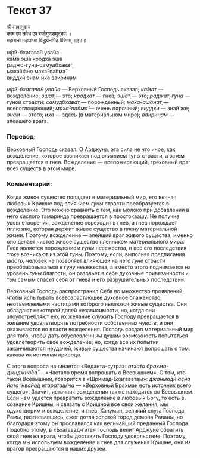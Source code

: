 # Текст 37

श्रीभगवानुवाच  
काम एष क्रोध एष रजोगुणसमुद्भवः ।  
महाशनो महापाप्मा विद्ध्येनमिह वैरिणम् ॥३७॥

ш́рӣ-бхагава̄н ува̄ча  
ка̄ма эша кродха эша  
раджо-гун̣а-самудбхават̣  
маха̄ш́ано маха̄-па̄пма̄  
виддхй энам иха ваирин̣ам

_ш́рӣ-бхагава̄н ува̄ча_ — Верховный Господь сказал; _ка̄мат̣_ — вожделение; _эшат̣_ — это; _кродхат̣_ — гнев; _эшат̣_ — это; _раджат̣-гун̣а_ — гуной страсти; _самудбхават̣_ — порожденный; _маха̄-аш́анат̣_ — всепоглощающий; _маха̄-па̄пма̄_ — очень порочный; _виддхи_ — знай же; _энам_ — этого; _иха_ — здесь (в материальном мире); _ваирин̣ам_ — злейшего врага.

### Перевод:

Верховный Господь сказал: О Арджуна, эта сила не что иное, как вожделение, которое возникает под влиянием гуны страсти, а затем превращается в гнев. Вожделение — всепожирающий, греховный враг всех существ в этом мире.

### Комментарий:

Когда живое существо попадает в материальный мир, его вечная любовь к Кришне под влиянием _гуны_ страсти преобразуется в вожделение. Это можно сравнить с тем, как молоко при добавлении в него кислого тамаринда превращается в простоквашу. Не получив удовлетворения, вожделение переходит в гнев, а гнев порождает иллюзию, которая держит живое существо в плену материальной жизни. Поэтому вожделение — злейший враг живого существа; именно оно делает чистое живое существо пленником материального мира. Гнев является порождением _гуны_ невежества, и все его последствия тоже возникают из этой _гуны._ Поэтому, если, выполняя предписания _шастр,_ человек не позволяет влияющей на него _гуне_ страсти преобразовываться в _гуну_ невежества, а вместо этого поднимается на уровень _гуны_ благости, он разовьет в себе духовные привязанности и тем самым спасет себя от гнева и его разрушительных последствий.

Верховный Господь распространил Себя во множество проявлений, чтобы испытывать всевозрастающее духовное блаженство, неотъемлемыми частицами которого являются живые существа. Они обладают некоторой долей независимости, но, когда они злоупотребляют ею, их желание служить Господу превращается в желание удовлетворять потребности собственных чувств, и они оказываются во власти вожделения. Господь создал материальный мир для того, чтобы дать обусловленным душам возможность попытаться удовлетворить свое вожделение; но, когда все их попытки заканчиваются неудачей, живые существа начинают вопрошать о том, какова их истинная природа.

С этого вопроса начинается «Веданта-сутра»: _атха̄то брахма- джиджн̃а̄са̄_ — «Настало время вопрошать о Всевышнем». О том, кто такой Всевышний, говорится в «Шримад-Бхагаватам»: _джанма̄дй асйа йато ’нвайа̄д итараташ́ ча_ — «Верховный Брахман есть источник всего сущего». Значит, источник вожделения также находится во Всевышнем. Если нам удастся превратить вожделение в любовь к Богу, то есть в сознание Кришны, и связать с Кришной все свои желания, мы одухотворим и вожделение, и гнев. Хануман, великий слуга Господа Рамы, разгневавшись, сжег дотла золотой город демона Раваны, но благодаря этому он прославился как величайший преданный Господа. Подобно этому, в «Бхагавад-гите» Господь велит Арджуне обратить свой гнев на врага, чтобы доставить Господу удовольствие. Поэтому, когда мы используем вожделение и гнев для служения Кришне, они из врагов превращаются в наших друзей.